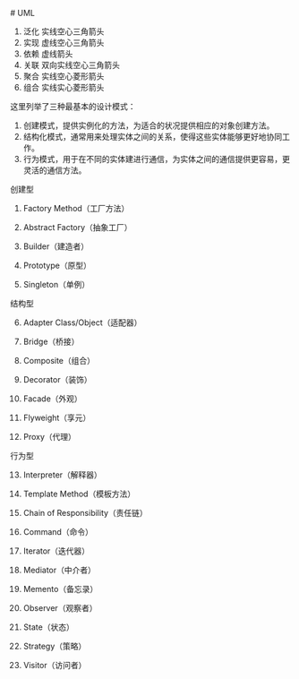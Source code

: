 # UML
1. 泛化 实线空心三角箭头
2. 实现 虚线空心三角箭头
3. 依赖 虚线箭头
4. 关联 双向实线空心三角箭头 
5. 聚合 实线空心菱形箭头
6. 组合 实线实心菱形箭头


这里列举了三种最基本的设计模式：
1. 创建模式，提供实例化的方法，为适合的状况提供相应的对象创建方法。
2. 结构化模式，通常用来处理实体之间的关系，使得这些实体能够更好地协同工作。
3. 行为模式，用于在不同的实体建进行通信，为实体之间的通信提供更容易，更灵活的通信方法。

创建型

1. Factory Method（工厂方法）

2. Abstract Factory（抽象工厂）

3. Builder（建造者）

4. Prototype（原型）

5. Singleton（单例）

结构型

6. Adapter Class/Object（适配器）

7. Bridge（桥接）

8. Composite（组合）

9. Decorator（装饰）

10. Facade（外观）

11. Flyweight（享元）

12. Proxy（代理）

行为型

13. Interpreter（解释器）

14. Template Method（模板方法）

15. Chain of Responsibility（责任链）

16. Command（命令）

17. Iterator（迭代器）

18. Mediator（中介者）

19. Memento（备忘录）

20. Observer（观察者）

21. State（状态）

22. Strategy（策略）

23. Visitor（访问者）
